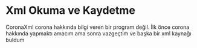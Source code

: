 # Xml Okuma ve Kaydetme
 
CoronaXml corona hakkında bilgi veren bir program değil. İlk önce corona hakkında yapmaktı amacım ama sonra vazgeçtim ve başka bir xml kaynağı buldum
